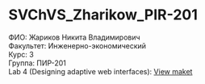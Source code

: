 # SVChVS_Zharikow_PIR-201
ФИО: Жариков Никита Владимирович <br />
Факультет: Инженерно-экономический <br />
Курс: 3  <br />
Группа: ПИР-201 <br />
Lab 4 (Designing adaptive web interfaces): [View maket](https://www.figma.com/file/cl7haZAA7IOuYrIpu0QUrT/Designing-adaptive-web-interfaces?node-id=16%3A6)